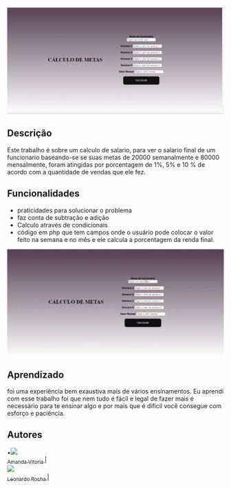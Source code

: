   
  ![imagem](imagem/Captura%20de%20tela%202024-03-27%20095538.png)
  
  
  
  
  
  
  
  
## Descrição
  
Este trabalho é sobre um  calculo de salario, para ver o salario final de um funcionario baseando-se se suas metas de 20000 semanalmente e 80000 mensalmente, foram atingidas por porcentagem de 1%, 5% e 10 % de  acordo com a quantidade de vendas que ele fez.


## Funcionalidades

* praticidades para solucionar o  problema
* faz conta de subtração e adição
* Calculo através de condicionais 
* código em php que tem campos onde o usuário pode colocar o valor feito na semana e no mês e ele calcula a porcentagem da renda final.


![gif](imagem/Gravando-2024-03-27-120929.gif)






## Aprendizado

foi uma experiência bem exaustiva mais de vários ensinamentos.
Eu aprendi com esse trabalho foi que nem tudo é fácil e legal de fazer mais é necessário para te ensinar algo e por mais que é difícil você consegue com esforço e paciência.




## Autores
•[<img loading="lazy" src="https://avatars.githubusercontent.com/u/127847936?v=4" width=115><br><sub>Amanda Vitoria </sub>](https://github.com/amandvitoria)|  <br>
[<img loading="lazy" src="https://avatars.githubusercontent.com/u/86802310?v=4" width=115><br><sub>Leonardo Rocha </sub>](https://github.com/LeonardoRochaMarista) | 






